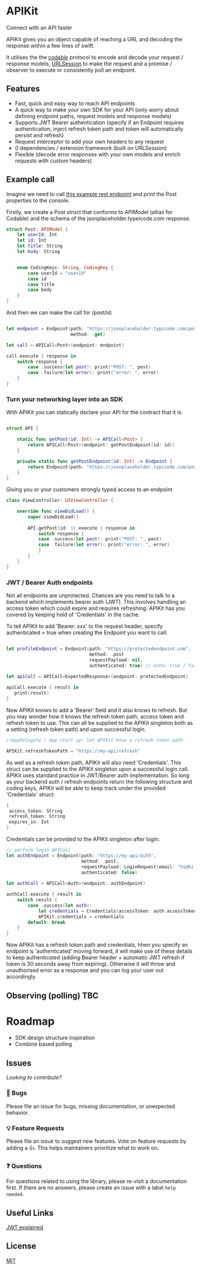 # APIKit
Connect with an API faster

APIKit gives you an object capable of reaching a URL and decoding the response within a few lines of swift.

It utilises the the [codable](https://developer.apple.com/documentation/swift/codable) protocol to encode and decode your request / response models, [URLSession](https://developer.apple.com/documentation/foundation/urlsession) to make the request and a promise / observer to execute or consistently poll an endpoint.

## Features

- Fast, quick and easy way to reach API endpoints
- A quick way to make your own SDK for your API (only worry about defining endpoint paths, request models and response models)
- Supports JWT Bearer authentication (specify if an Endpoint requires authentication, inject refresh token path and token will automatically persist and refresh)
- Request interceptor to add your own headers to any request
- 0 dependencies / extension framework (built on URLSession)
- Flexible (decode error responses with your own models and enrich requests with custom headers)

## Example call

Imagine we need to call [this example rest endpoint](https://jsonplaceholder.typicode.com/posts/1) and print the Post properties to the console.

Firstly, we create a Post struct that conforms to APIModel (allias for Codable) and the schema of the jsonplaceholder.typeicode.com response.

```swift
struct Post: APIModel {
    let userId: Int
    let id: Int
    let title: String
    let body: String


    enum CodingKeys: String, CodingKey {
        case userId = "userId"
        case id
        case title
        case body
    }
}
```

And then we can make the call for /post/id: 
```swift

let endpoint = Endpoint(path: "https://jsonplaceholder.typicode.com/posts/1)",
                        method: .get)

let call = APICall<Post>(endpoint: endpoint)

call.execute { response in
    switch response {
        case .success(let post): print("POST: ", post)
        case .failure(let error): print("error: ", error)
    }
}
```

### Turn your networking layer into an SDK

With APIKit you can statically declare your API for the contract that it is.
```swift

struct API {

    static func getPost(id: Int) -> APICall<Post> {
        return APICall<Post>(endpoint: getPostEndpoint(id: id))
    }

    private static func getPostEndpoint(id: Int) -> Endpoint {
        return Endpoint(path: "https://jsonplaceholder.typicode.com/posts/\(id)", method: .get)
    }
}
```

Giving you or your customers strongly typed access to an endpoint
```swift
class ViewController: UIViewController {

    override func viewDidLoad() {
        super.viewDidLoad()
        
        API.getPost(id: 1).execute { response in
            switch response {
            case .success(let post): print("POST: ", post)
            case .failure(let error): print("error: ", error)
            }
        }
    }
}

```

### JWT / Bearer Auth endpoints

Not all endpoints are unprotected. Chances are you need to talk to a backend which implements bearer auth (JWT). This involves handling an access token which could expire and requires refreshing. APIKit has you covered by keeping hold of 'Credentials' in the cache. 

To tell APIKit to add 'Bearer: xxx' to the request header, specify authenticated = true when creating the Endpoint you want to call: 
```swift

let profileEndpoint = Endpoint(path: "https://protectedendpoint.com",
                               method: .post
                               requestPayload: nil,
                               authenticated: true) // note: true / false tells APIKit to add Bearer
                               
let apiCall = APICall<ExpectedResponse>(endpoint: protectedEndpoint)

apiCall.execute { result in
   print(result)
}
```
Now APIKit knows to add a 'Bearer' field and it also knows to refresh. But you may wonder how it knows the refresh token path, access token and refresh token to use.  This can all be supplied to the APIKit singleton both as a setting (refresh token path) and upon successful login.



```swift
//AppDelegate / App start up: let APIKit know a refresh token path

APIKit.refreshTokenPath = "https://my-api/refresh" 

```

As well as a refresh token path, APIKit will also need 'Credentials'. This struct can be supplied to the APIKit singleton upon a successful login call. APIKit uses standard practice in JWT/Bearer auth implementation. So long as your backend auth / refresh endpoints return the following structure and coding keys, APIKit will be able to keep track under the provided 'Credentials' struct:

```swift
{
 access_token: String
 refresh_token: String
 expires_in: Int
}
```
Credentials can be provided to the APIKit singleton after login:

``` swift
// perform login APICall 
let authEndpoint = Endpoint(path: "https://my-api/auth",
                            method: .post,
                            requestPayload: LoginRequest(email: "hi@hi.com", password: "123"),
                            authenticated: false)
                            
let authCall = APICall<Auth>(endpoint: authEndpoint)

authCall.execute { result in
    switch result {
        case .success(let auth):
            let credentials = Credentials(accessToken: auth.accessToken, refreshToken: auth.refreshToken, expiresIn: auth.expiresIn)
            APIKit.credentials = credentials
        default: break
    }
}
```
Now APIKit has a refresh token path and credentials, hhen you specify an endpoint is 'authenticated' moving forward, it will make use of these details to keep authenticated (adding Bearer header + automatic JWT refresh if token is 30 seconds away from expiring). Otherwise it will throw and unauthorised error as a response and you can log your user out accordingly. 

## Observing (polling) TBC

# Roadmap

- SDK design structure inspiration 
- Combine based polling 

## Issues

_Looking to contribute?_

### 🐛 Bugs

Please file an issue for bugs, missing documentation, or unexpected behavior.

### 💡 Feature Requests

Please file an issue to suggest new features. Vote on feature requests by adding
a 👍. This helps maintainers prioritize what to work on.

### ❓ Questions

For questions related to using the library, please re-visit a documentation first. If there are no answers, please create an issue with a label `help needed`.

## Useful Links

[JWT explained](https://www.youtube.com/watch?v=-Z57Ss_uiuc)

## License
[MIT](https://opensource.org/licenses/MIT)


